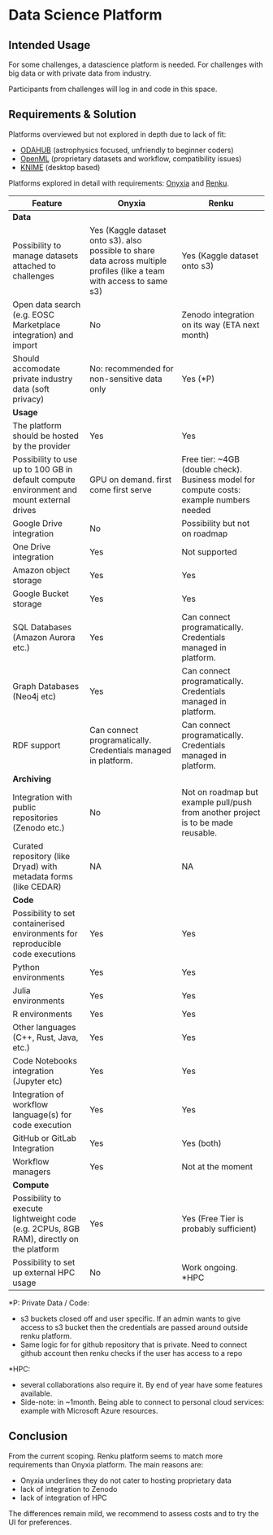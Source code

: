 # Data Science Platform

## Intended Usage

For some challenges, a datascience platform is needed. For challenges with big data or with private data from industry. 

Participants from challenges will log in and code in this space. 

## Requirements & Solution

Platforms overviewed but not explored in depth due to lack of fit: 

- [ODAHUB](https://odahub.io) (astrophysics focused, unfriendly to beginner coders)
- [OpenML](https://www.openml.org) (proprietary datasets and workflow, compatibility issues)
- [KNIME](https://www.knime.com) (desktop based)

Platforms explored in detail with requirements: [Onyxia](https://datalab.sspcloud.fr/) and [Renku](https://renkulab.io/v2).

| Feature                                                                                  | Onyxia | Renku |
|------------------------------------------------------------------------------------------|--------|--------|
| **Data**                                                                                 |        |        |
| Possibility to manage datasets attached to challenges                                   |   Yes (Kaggle dataset onto s3). also possible to share data across multiple profiles (like a team with access to same s3)   |   Yes (Kaggle dataset onto s3)     |
| Open data search (e.g. EOSC Marketplace integration) and import                         |   No     |     Zenodo integration on its way (ETA next month)   |
| Should accomodate private industry data (soft privacy)                                  |   No: recommended for non-sensitive data only    |     Yes (*P)   |
| **Usage**                                                                               |        |        |
| The platform should be hosted by the provider                                           |   Yes     |   Yes     |
| Possibility to use up to 100 GB in default compute environment and mount external drives|  GPU on demand. first come first serve      |   Free tier: ~4GB (double check). Business model for compute costs: example numbers needed     |
| Google Drive integration                                                                |   No     |   Possibility but not on roadmap     |
| One Drive integration                                                                   |   Yes     |   Not supported     |
| Amazon object storage                                                                   |   Yes     |   Yes     |
| Google Bucket storage                                                                   |   Yes      |   Yes     |
| SQL Databases (Amazon Aurora etc.)                                                      |   Yes     |   Can connect programatically. Credentials managed in platform.     |
| Graph Databases (Neo4j etc)                                                             |   Yes     |   Can connect programatically. Credentials managed in platform.     |
| RDF support                                                                              |   Can connect programatically. Credentials managed in platform.     |  Can connect programatically. Credentials managed in platform.      |
| **Archiving**                                                                            |        |        |
| Integration with public repositories (Zenodo etc.)                                      |  No      |  Not on roadmap but example pull/push from another project is to be made reusable.      |
| Curated repository (like Dryad) with metadata forms (like CEDAR)                        |   NA     |  NA    |
| **Code**                                                                                 |        |        |
| Possibility to set containerised environments for reproducible code executions          |   Yes     |    Yes    |
| Python environments                                                                     |   Yes     |    Yes    |
| Julia environments                                                                      |   Yes     |    Yes    |
| R environments                                                                          |   Yes     |    Yes    |
| Other languages (C++, Rust, Java, etc.)                                                 |   Yes     |    Yes    | 
| Code Notebooks integration (Jupyter etc)                                                |   Yes     |    Yes    | 
| Integration of workflow language(s) for code execution                                  |   Yes     |    Yes   | 
| GitHub or GitLab Integration                                                            |   Yes     |    Yes (both)    |
| Workflow managers                                                            |   Yes     |    Not at the moment   |
| **Compute**                                                                              |        |        |
| Possibility to execute lightweight code (e.g. 2CPUs, 8GB RAM), directly on the platform |  Yes      |   Yes (Free Tier is probably sufficient)     |
| Possibility to set up external HPC usage                                               |   No     |    Work ongoing. *HPC    |

*P: Private Data / Code: 

- s3 buckets closed off and user specific. If an admin wants to give access to s3 bucket then the credentials are passed around outside renku platform.
- Same logic for for github repository that is private. Need to connect github account then renku checks if the user has access to a repo

*HPC: 

- several collaborations also require it. By end of year have some features available. 
- Side-note: in ~1month. Being able to connect to personal cloud services: example with Microsoft Azure resources.

## Conclusion

From the current scoping. Renku platform seems to match more requirements than Onyxia platform. The main reasons are:

- Onyxia underlines they do not cater to hosting proprietary data 
- lack of integration to Zenodo
- lack of integration of HPC

The differences remain mild, we recommend to assess costs and to try the UI for preferences.